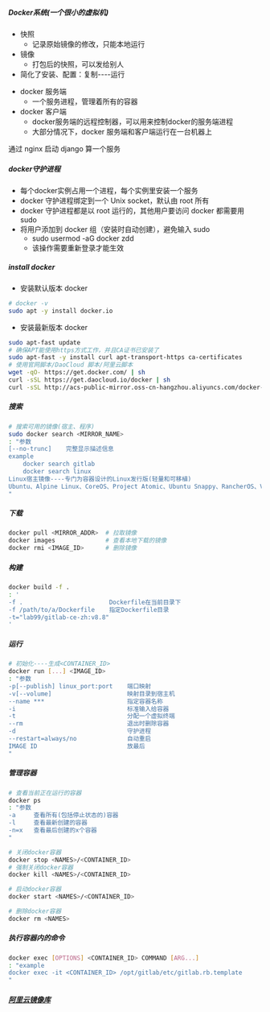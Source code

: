 ##### Docker系统(一个很小的虚拟机)
+ 快照
    * 记录原始镜像的修改，只能本地运行
+ 镜像
    * 打包后的快照，可以发给别人
+ 简化了安装、配置：复制----运行
- docker 服务端
    + 一个服务进程，管理着所有的容器
- docker 客户端
    + docker服务端的远程控制器，可以用来控制docker的服务端进程
    + 大部分情况下，docker 服务端和客户端运行在一台机器上

通过 nginx 启动 django 算一个服务

##### docker守护进程
- 每个docker实例占用一个进程，每个实例里安装一个服务
- docker 守护进程绑定到一个 Unix socket，默认由 root 所有
- docker 守护进程都是以 root 运行的，其他用户要访问 docker 都需要用 sudo
- 将用户添加到 docker 组（安装时自动创建），避免输入 sudo
    + sudo usermod -aG docker zdd
    + 该操作需要重新登录才能生效

##### install docker
- 安装默认版本 docker
```bash
# docker -v
sudo apt -y install docker.io
```
- 安装最新版本 docker
```bash
sudo apt-fast update
# 确保APT能使用https方式工作，并且CA证书已安装了
sudo apt-fast -y install curl apt-transport-https ca-certificates
# 使用官网脚本/DaoCloud 脚本/阿里云脚本
wget -qO- https://get.docker.com/ | sh
curl -sSL https://get.daocloud.io/docker | sh
curl -sSL http://acs-public-mirror.oss-cn-hangzhou.aliyuncs.com/docker-engine/internet | sh
```

##### 搜索
```bash
# 搜索可用的镜像(宿主、程序)
sudo docker search <MIRROR_NAME>
: "参数
[--no-trunc]    完整显示描述信息
example
    docker search gitlab
    docker search linux
Linux宿主镜像----专门为容器设计的Linux发行版(轻量和可移植)
Ubuntu、Alpine Linux、CoreOS、Project Atomic、Ubuntu Snappy、RancherOS、VMware-Photon
"
```

##### 下载
```bash
docker pull <MIRROR_ADDR>  # 拉取镜像
docker images              # 查看本地下载的镜像
docker rmi <IMAGE_ID>      # 删除镜像
```

##### 构建
```bash
docker build -f .
: '
-f .                        Dockerfile在当前目录下
-f /path/to/a/Dockerfile    指定Dockerfile目录
-t="lab99/gitlab-ce-zh:v8.8"
'
```

##### 运行
```bash
# 初始化----生成<CONTAINER_ID>
docker run [...] <IMAGE_ID>
: "参数
-p[--publish] linux_port:port    端口映射
-v[--volume]                     映射目录到宿主机
--name ***                       指定容器名称
-i                               标准输入给容器
-t                               分配一个虚拟终端
--rm                             退出时删除容器
-d                               守护进程
--restart=always/no              自动重启
IMAGE ID                         放最后
"
```

##### 管理容器
```bash
# 查看当前正在运行的容器
docker ps
: "参数
-a     查看所有(包括停止状态的)容器
-l     查看最新创建的容器
-n=x   查看最后创建的x个容器
"

# 关闭docker容器
docker stop <NAMES>/<CONTAINER_ID>
# 强制关闭docker容器
docker kill <NAMES>/<CONTAINER_ID>

# 启动docker容器
docker start <NAMES>/<CONTAINER_ID>

# 删除docker容器
docker rm <NAMES>
```

##### 执行容器内的命令
```bash
docker exec [OPTIONS] <CONTAINER_ID> COMMAND [ARG...]
: "example
docker exec -it <CONTAINER_ID> /opt/gitlab/etc/gitlab.rb.template
"
```


##### [阿里云镜像库](https://dev.aliyun.com/search.html)
